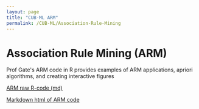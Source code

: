 ```yaml
---
layout: page
title: "CUB-ML ARM"
permalink: /CUB-ML/Association-Rule-Mining
---
```


# Association Rule Mining (ARM)

Prof Gate's ARM code in R provides examples of ARM applications, apriori algorithms, and creating interactive figures

[ARM raw R-code (md)](CUB-ML_ARM.md)

[Markdown html of ARM code](ARMmarkdown.html)